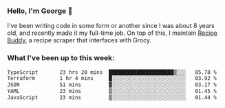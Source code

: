 ### Hello, I'm George 👋

I've been writing code in some form or another since I was about 8 years old, and recently made it my full-time job. On top of this, I maintain [Recipe Buddy](https://github.com/georgegebbett/recipe-buddy), a recipe scraper that interfaces with Grocy.  

<!--
**georgegebbett/georgegebbett** is a ✨ _special_ ✨ repository because its `README.md` (this file) appears on your GitHub profile.

Here are some ideas to get you started:

- 🔭 I’m currently working on ...
- 🌱 I’m currently learning ...
- 👯 I’m looking to collaborate on ...
- 🤔 I’m looking for help with ...
- 💬 Ask me about ...
- 📫 How to reach me: ...
- 😄 Pronouns: ...
- ⚡ Fun fact: ...
-->

### What I've been up to this week:
<!--START_SECTION:waka-->

```txt
TypeScript       23 hrs 20 mins  █████████████████████▒░░░   85.78 %
Terraform        1 hr 4 mins     █░░░░░░░░░░░░░░░░░░░░░░░░   03.92 %
JSON             51 mins         ▓░░░░░░░░░░░░░░░░░░░░░░░░   03.17 %
YAML             23 mins         ▒░░░░░░░░░░░░░░░░░░░░░░░░   01.45 %
JavaScript       23 mins         ▒░░░░░░░░░░░░░░░░░░░░░░░░   01.44 %
```

<!--END_SECTION:waka-->
